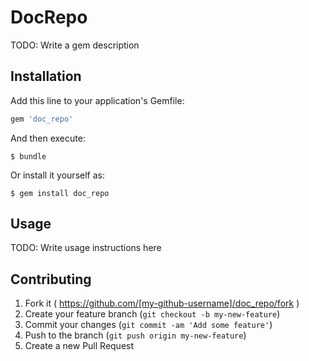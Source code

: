 # DocRepo

TODO: Write a gem description

## Installation

Add this line to your application's Gemfile:

```ruby
gem 'doc_repo'
```

And then execute:

    $ bundle

Or install it yourself as:

    $ gem install doc_repo

## Usage

TODO: Write usage instructions here

## Contributing

1. Fork it ( https://github.com/[my-github-username]/doc_repo/fork )
2. Create your feature branch (`git checkout -b my-new-feature`)
3. Commit your changes (`git commit -am 'Add some feature'`)
4. Push to the branch (`git push origin my-new-feature`)
5. Create a new Pull Request
